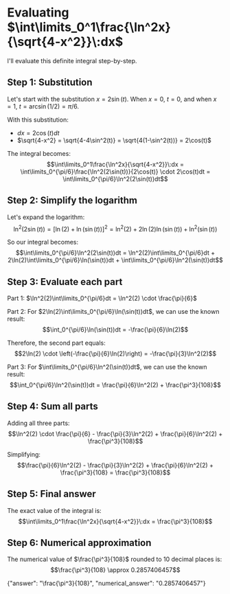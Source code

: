 # Evaluating $\int\limits_0^1\frac{\ln^2x}{\sqrt{4-x^2}}\:dx$

I'll evaluate this definite integral step-by-step.

## Step 1: Substitution

Let's start with the substitution $x = 2\sin(t)$. When $x = 0$, $t = 0$, and when $x = 1$, $t = \arcsin(1/2) = \pi/6$.

With this substitution:
- $dx = 2\cos(t)dt$
- $\sqrt{4-x^2} = \sqrt{4-4\sin^2(t)} = \sqrt{4(1-\sin^2(t))} = 2\cos(t)$

The integral becomes:
$$\int\limits_0^1\frac{\ln^2x}{\sqrt{4-x^2}}\:dx = \int\limits_0^{\pi/6}\frac{\ln^2(2\sin(t))}{2\cos(t)} \cdot 2\cos(t)dt = \int\limits_0^{\pi/6}\ln^2(2\sin(t))dt$$

## Step 2: Simplify the logarithm

Let's expand the logarithm:
$$\ln^2(2\sin(t)) = [\ln(2) + \ln(\sin(t))]^2 = \ln^2(2) + 2\ln(2)\ln(\sin(t)) + \ln^2(\sin(t))$$

So our integral becomes:
$$\int\limits_0^{\pi/6}\ln^2(2\sin(t))dt = \ln^2(2)\int\limits_0^{\pi/6}dt + 2\ln(2)\int\limits_0^{\pi/6}\ln(\sin(t))dt + \int\limits_0^{\pi/6}\ln^2(\sin(t))dt$$

## Step 3: Evaluate each part

Part 1: $\ln^2(2)\int\limits_0^{\pi/6}dt = \ln^2(2) \cdot \frac{\pi}{6}$

Part 2: For $2\ln(2)\int\limits_0^{\pi/6}\ln(\sin(t))dt$, we can use the known result: 
$$\int_0^{\pi/6}\ln(\sin(t))dt = -\frac{\pi}{6}\ln(2)$$

Therefore, the second part equals:
$$2\ln(2) \cdot \left(-\frac{\pi}{6}\ln(2)\right) = -\frac{\pi}{3}\ln^2(2)$$

Part 3: For $\int\limits_0^{\pi/6}\ln^2(\sin(t))dt$, we can use the known result:
$$\int_0^{\pi/6}\ln^2(\sin(t))dt = \frac{\pi}{6}\ln^2(2) + \frac{\pi^3}{108}$$

## Step 4: Sum all parts

Adding all three parts:
$$\ln^2(2) \cdot \frac{\pi}{6} - \frac{\pi}{3}\ln^2(2) + \frac{\pi}{6}\ln^2(2) + \frac{\pi^3}{108}$$

Simplifying:
$$\frac{\pi}{6}\ln^2(2) - \frac{\pi}{3}\ln^2(2) + \frac{\pi}{6}\ln^2(2) + \frac{\pi^3}{108} = \frac{\pi^3}{108}$$

## Step 5: Final answer

The exact value of the integral is:
$$\int\limits_0^1\frac{\ln^2x}{\sqrt{4-x^2}}\:dx = \frac{\pi^3}{108}$$

## Step 6: Numerical approximation

The numerical value of $\frac{\pi^3}{108}$ rounded to 10 decimal places is:
$$\frac{\pi^3}{108} \approx 0.2857406457$$

{"answer": "\\frac{\\pi^3}{108}", "numerical_answer": "0.2857406457"}